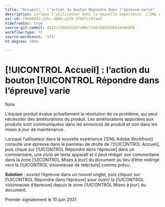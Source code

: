 ```yaml
---
title: "Accueil\_: l’action du bouton Répondre dans l’épreuve varie"
description: Lorsque l’utilisateur dans la nouvelle expérience  [!DNL Adobe Workfront]  consulte une épreuve dans le panneau de droite de l’[!UICONTROL Accueil], puis clique sur [!UICONTROL Répondre dans l’épreuve] dans un commentaire, une zone de texte apparaît et il peut rédiger son commentaire dans la zone [!UICONTROL Mises à jour du document] au lieu d’être redirigé vers la visionneuse de relecture comme prévu.
exl-id: f9e08d81-135c-4b04-a239-2fb0fcc87ae5
hidefromtoc: true
source-git-commit: d122c128b926167a00c7149cb88392b618486876
workflow-type: ht
source-wordcount: '173'
ht-degree: 100%

---
```


# [!UICONTROL Accueil] : l’action du bouton [!UICONTROL Répondre dans l’épreuve] varie

>[!NOTE]
>
>L’équipe produit évalue actuellement la résolution de ce problème, qui peut nécessiter des améliorations du produit. Les améliorations apportées aux produits sont communiquées dans les annonces de produit et non dans les mises à jour de maintenance.

Lorsque l’utilisateur dans la nouvelle expérience [!DNL Adobe Workfront] consulte une épreuve dans le panneau de droite de l’[!UICONTROL Accueil], puis clique sur [!UICONTROL Répondre dans l’épreuve] dans un commentaire, une zone de texte apparaît et il peut rédiger son commentaire dans la zone [!UICONTROL Mises à jour] du document au lieu d’être redirigé vers la [!UICONTROL visionneuse de relecture] comme prévu.

**Solution** : ouvrez l’épreuve dans un nouvel onglet, puis cliquez sur [!UICONTROL Répondre dans l’épreuve] pour ouvrir la [!UICONTROL visionneuse d’épreuve] depuis la zone [!UICONTROL Mises à jour] du document.

Premier signalement le 10 juin 2021
